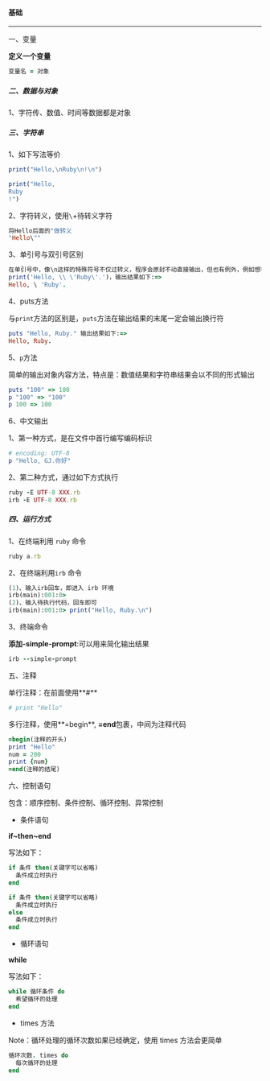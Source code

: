 #### 基础

----

一、变量

**定义一个变量**

```ruby
变量名 = 对象
```

##### 二、数据与对象

1、字符传、数值、时间等数据都是对象

##### 三、字符串

1、如下写法等价

```ruby
print("Hello,\nRuby\n!\n")
```

```ruby
print("Hello,
Ruby
!")
```

2、字符转义，使用``\``+待转义字符

```ruby
将Hello后面的"做转义
"Hello\""
```

3、单引号与双引号区别

```ruby
在单引号中，像\n这样的特殊符号不仅过转义，程序会原封不动直接输出，但也有例外，例如想在字符串里嵌入\与单引号时，还是需要在之前加上\
print('Hello, \\ \'Ruby\'.')，输出结果如下:=>
Hello, \ 'Ruby'.
```

4、puts方法

与`print`方法的区别是，`puts`方法在输出结果的末尾一定会输出换行符

```ruby
puts "Hello, Ruby." 输出结果如下:=>
Hello, Ruby.

```

5、`p`方法

简单的输出对象内容方法，特点是：数值结果和字符串结果会以不同的形式输出

```ruby
puts "100" => 100
p "100" => "100"
p 100 => 100
```

6、中文输出

1、第一种方式，是在文件中首行编写编码标识

```ruby
# encoding: UTF-8
p "Hello, GJ.你好"
```

2、第二种方式，通过如下方式执行

```ruby
ruby -E UTF-8 XXX.rb
irb -E UTF-8 XXX.rb
```


##### 四、运行方式

1、在终端利用 `ruby` 命令

```ruby
ruby a.rb
```

2、在终端利用`irb` 命令

```ruby
(1)、输入irb回车，即进入 irb 环境
irb(main):001:0>
(2)、输入待执行代码，回车即可
irb(main):001:0> print("Hello, Ruby.\n")
```

3、终端命令

**添加-simple-prompt**:可以用来简化输出结果

```ruby
irb --simple-prompt
```

五、注释

单行注释：在前面使用**#**

```ruby
# print "Hello"
```

多行注释，使用**=begin**, **=end**包裹，中间为注释代码

```ruby
=begin(注释的开头)
print "Hello"
num = 200
print {num}
=end(注释的结尾)
```

六、控制语句

包含：顺序控制、条件控制、循环控制、异常控制

* 条件语句

 **if~then~end**

写法如下：

```ruby
if 条件 then(关键字可以省略)
  条件成立时执行
end
```

```ruby
if 条件 then(关键字可以省略)
  条件成立时执行
else
  条件成立时执行
end
```

* 循环语句

**while**

写法如下：

```ruby
while 循环条件 do
  希望循环的处理
end
```

* times 方法

Note：循环处理的循环次数如果已经确定，使用 times 方法会更简单

```ruby
循环次数. times do
  每次循环的处理
end
```
